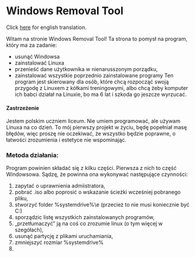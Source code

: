 # Windows Removal Tool
Click [here](READMEen.md) for english translation.

Witam na stronie Windows Removal Tool! Ta strona to pomysł na program, który ma za zadanie:
- usunąć Windowsa
- zainstalować Linuxa
- przenieść dane użytkownika w nienarusszonym porządku,
- zainstalować wszystkie poprzednio zainstalowane programy
Ten program jest skierowany dla osób, które chcą rozpocząć swoją przygodę z Linuxem z kółkami treningowymi, albo chcą żeby komputer ich babci działał na Linuxie, bo ma 6 lat i szkoda go jeszcze wyrzucać.

#### Zastrzeżenie
Jestem polskim uczniem liceum. Nie umiem programować, ale używam Linuxa na co dzień. To mój pierwszy projekt w życiu, będę popełniał masę błędów, więc proszę nie oczekiwać, że wszystko będzie poprawne, o łatwości zrozumienia i estetyce nie wspominając.

### Metoda działania:
Program powinien składać się z kilku części. Pierwsza z nich to część Windowsowa. Sądzę, że powinna ona wykonywać następujące czynności:
1. zapytać o uprawnienia admiistratora,
2. pobrać .iso albo poprosić o wskazanie ścieżki wcześniej pobranego pliku,
3. stworzyć folder %systemdrive%\e (przecież to nie musi koniecznie być C:\)
4. sporządzic listę wszystkich zainstalowanych programów,
5. „przetłumaczyć” ją na coś co zrozumie linux (o tym więcej w szegółach),
6. usunąć partycję z plikami uruchamiania,
7. zmniejszyć rozmiar %systemdrive% 
8. 
